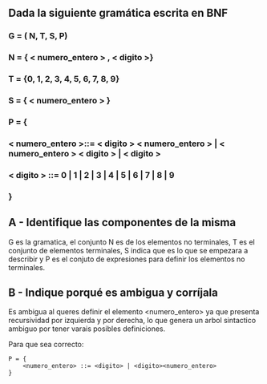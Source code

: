 ## Dada la siguiente gramática escrita en BNF

### G = ( N, T, S, P)
### N = { < numero_entero > , < digito >}
### T = {0, 1, 2, 3, 4, 5, 6, 7, 8, 9}
### S = { < numero_entero > }
### P = {
### < numero_entero >::= < digito > < numero_entero > | < numero_entero > < digito > | < digito >
### < digito > ::= 0 | 1 | 2 | 3 | 4 | 5 | 6 | 7 | 8 | 9
### }

## A - Identifique las componentes de la misma

G es la gramatica, el conjunto N es de los elementos no terminales, T es el conjunto de elementos terminales, S indica que es lo que se empezara a describir y P es el conjuto de expresiones para definir los elementos no terminales.


## B - Indique porqué es ambigua y corríjala

Es ambigua al queres definir el elemento <numero_entero> ya que presenta recursividad por izquierda y por derecha, lo que genera un arbol sintactico ambiguo por tener varais posibles definiciones.

Para que sea correcto:
```
P = {
	<numero_entero> ::= <digito> | <digito><numero_entero>
}
```